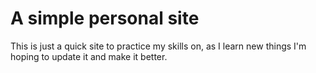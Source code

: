# A simple personal site
This is just a quick site to practice my skills on, as I learn new things I'm hoping to update it and make it better.

